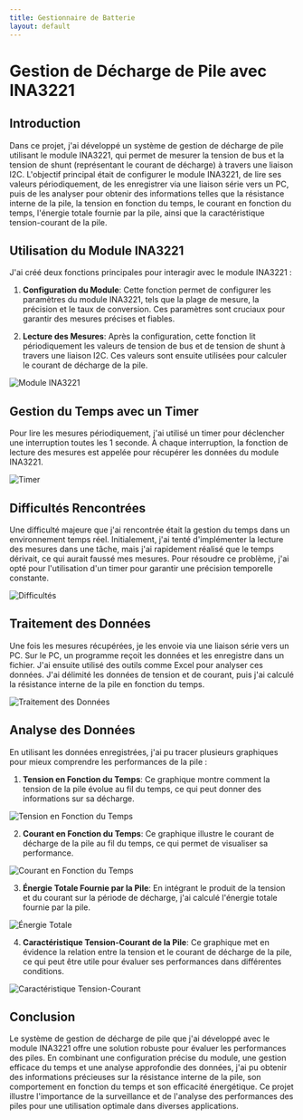 ```yaml
---
title: Gestionnaire de Batterie
layout: default
---
```


# Gestion de Décharge de Pile avec INA3221

## Introduction

Dans ce projet, j'ai développé un système de gestion de décharge de pile utilisant le module INA3221, qui permet de mesurer la tension de bus et la tension de shunt (représentant le courant de décharge) à travers une liaison I2C. L'objectif principal était de configurer le module INA3221, de lire ses valeurs périodiquement, de les enregistrer via une liaison série vers un PC, puis de les analyser pour obtenir des informations telles que la résistance interne de la pile, la tension en fonction du temps, le courant en fonction du temps, l'énergie totale fournie par la pile, ainsi que la caractéristique tension-courant de la pile.

## Utilisation du Module INA3221

J'ai créé deux fonctions principales pour interagir avec le module INA3221 :

1. **Configuration du Module**: Cette fonction permet de configurer les paramètres du module INA3221, tels que la plage de mesure, la précision et le taux de conversion. Ces paramètres sont cruciaux pour garantir des mesures précises et fiables.

2. **Lecture des Mesures**: Après la configuration, cette fonction lit périodiquement les valeurs de tension de bus et de tension de shunt à travers une liaison I2C. Ces valeurs sont ensuite utilisées pour calculer le courant de décharge de la pile.

![Module INA3221](chemin/vers/module_ina3221.png)

## Gestion du Temps avec un Timer

Pour lire les mesures périodiquement, j'ai utilisé un timer pour déclencher une interruption toutes les 1 seconde. À chaque interruption, la fonction de lecture des mesures est appelée pour récupérer les données du module INA3221.

![Timer](chemin/vers/timer.png)

## Difficultés Rencontrées

Une difficulté majeure que j'ai rencontrée était la gestion du temps dans un environnement temps réel. Initialement, j'ai tenté d'implémenter la lecture des mesures dans une tâche, mais j'ai rapidement réalisé que le temps dérivait, ce qui aurait faussé mes mesures. Pour résoudre ce problème, j'ai opté pour l'utilisation d'un timer pour garantir une précision temporelle constante.

![Difficultés](chemin/vers/difficultes.png)

## Traitement des Données

Une fois les mesures récupérées, je les envoie via une liaison série vers un PC. Sur le PC, un programme reçoit les données et les enregistre dans un fichier. J'ai ensuite utilisé des outils comme Excel pour analyser ces données. J'ai délimité les données de tension et de courant, puis j'ai calculé la résistance interne de la pile en fonction du temps.

![Traitement des Données](chemin/vers/traitement_donnees.png)

## Analyse des Données

En utilisant les données enregistrées, j'ai pu tracer plusieurs graphiques pour mieux comprendre les performances de la pile :

1. **Tension en Fonction du Temps**: Ce graphique montre comment la tension de la pile évolue au fil du temps, ce qui peut donner des informations sur sa décharge.

![Tension en Fonction du Temps](chemin/vers/tension_temps.png)

2. **Courant en Fonction du Temps**: Ce graphique illustre le courant de décharge de la pile au fil du temps, ce qui permet de visualiser sa performance.

![Courant en Fonction du Temps](chemin/vers/courant_temps.png)

3. **Énergie Totale Fournie par la Pile**: En intégrant le produit de la tension et du courant sur la période de décharge, j'ai calculé l'énergie totale fournie par la pile.

![Énergie Totale](chemin/vers/energie_totale.png)

4. **Caractéristique Tension-Courant de la Pile**: Ce graphique met en évidence la relation entre la tension et le courant de décharge de la pile, ce qui peut être utile pour évaluer ses performances dans différentes conditions.

![Caractéristique Tension-Courant](chemin/vers/caracteristique.png)

## Conclusion

Le système de gestion de décharge de pile que j'ai développé avec le module INA3221 offre une solution robuste pour évaluer les performances des piles. En combinant une configuration précise du module, une gestion efficace du temps et une analyse approfondie des données, j'ai pu obtenir des informations précieuses sur la résistance interne de la pile, son comportement en fonction du temps et son efficacité énergétique. Ce projet illustre l'importance de la surveillance et de l'analyse des performances des piles pour une utilisation optimale dans diverses applications.
